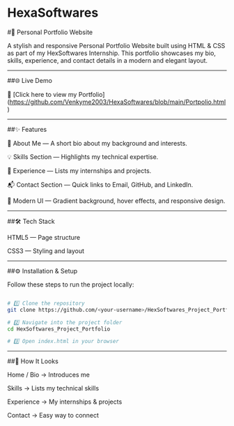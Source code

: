 # HexaSoftwares

#🌟 Personal Portfolio Website

A stylish and responsive Personal Portfolio Website built using HTML & CSS as part of my HexSoftwares Internship.
This portfolio showcases my bio, skills, experience, and contact details in a modern and elegant layout.

---

##🌐 Live Demo

🔗 [Click here to view my Portfolio] (https://github.com/Venkyme2003/HexaSoftwares/blob/main/Portpolio.html)

---

##✨ Features

👤 About Me — A short bio about my background and interests.

💡 Skills Section — Highlights my technical expertise.

💼 Experience — Lists my internships and projects.

📬 Contact Section — Quick links to Email, GitHub, and LinkedIn.

🎨 Modern UI — Gradient background, hover effects, and responsive design.

---

##🛠 Tech Stack

HTML5 — Page structure

CSS3 — Styling and layout

---

##⚙ Installation & Setup

Follow these steps to run the project locally:
```bash

# 1️⃣ Clone the repository
git clone https://github.com/<your-username>/HexSoftwares_Project_Portfolio.git  

# 2️⃣ Navigate into the project folder
cd HexSoftwares_Project_Portfolio  

# 3️⃣ Open index.html in your browser
```

---

##📌 How It Looks

Home / Bio → Introduces me

Skills → Lists my technical skills

Experience → My internships & projects

Contact → Easy way to connect
